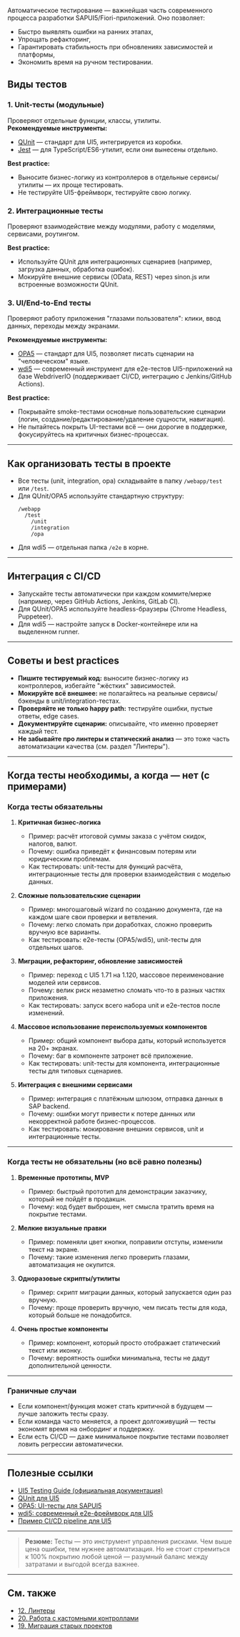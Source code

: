 
Автоматическое тестирование — важнейшая часть современного процесса разработки SAPUI5/Fiori-приложений. Оно позволяет:
- Быстро выявлять ошибки на ранних этапах,
- Упрощать рефакторинг,
- Гарантировать стабильность при обновлениях зависимостей и платформы,
- Экономить время на ручном тестировании.

## Виды тестов

### 1. Unit-тесты (модульные)
Проверяют отдельные функции, классы, утилиты.  
**Рекомендуемые инструменты:**  
- [QUnit](https://sap.github.io/openui5-docs/topics/91f0e03b6f4d1014b6dd926db0e91070.html) — стандарт для UI5, интегрируется из коробки.
- [Jest](https://jestjs.io/) — для TypeScript/ES6-утилит, если они вынесены отдельно.

**Best practice:**  
- Выносите бизнес-логику из контроллеров в отдельные сервисы/утилиты — их проще тестировать.
- Не тестируйте UI5-фреймворк, тестируйте свою логику.

### 2. Интеграционные тесты
Проверяют взаимодействие между модулями, работу с моделями, сервисами, роутингом.

**Best practice:**  
- Используйте QUnit для интеграционных сценариев (например, загрузка данных, обработка ошибок).
- Мокируйте внешние сервисы (OData, REST) через sinon.js или встроенные возможности QUnit.

### 3. UI/End-to-End тесты
Проверяют работу приложения "глазами пользователя": клики, ввод данных, переходы между экранами.

**Рекомендуемые инструменты:**  
- [OPA5](https://sap.github.io/openui5-docs/topics/6a6a2cfaab244c7f9a6c57b2b7c1f9c8.html) — стандарт для UI5, позволяет писать сценарии на "человеческом" языке.
- [wdi5](https://github.com/js-soft/wdi5) — современный инструмент для e2e-тестов UI5-приложений на базе WebdriverIO (поддерживает CI/CD, интеграцию с Jenkins/GitHub Actions).

**Best practice:**  
- Покрывайте smoke-тестами основные пользовательские сценарии (логин, создание/редактирование/удаление сущности, навигация).
- Не пытайтесь покрыть UI-тестами всё — они дорогие в поддержке, фокусируйтесь на критичных бизнес-процессах.

---

## Как организовать тесты в проекте

- Все тесты (unit, integration, opa) складывайте в папку `/webapp/test` или `/test`.
- Для QUnit/OPA5 используйте стандартную структуру:
  ```
  /webapp
    /test
      /unit
      /integration
      /opa
  ```
- Для wdi5 — отдельная папка `/e2e` в корне.

---

## Интеграция с CI/CD

- Запускайте тесты автоматически при каждом коммите/мерже (например, через GitHub Actions, Jenkins, GitLab CI).
- Для QUnit/OPA5 используйте headless-браузеры (Chrome Headless, Puppeteer).
- Для wdi5 — настройте запуск в Docker-контейнере или на выделенном runner.

---

## Советы и best practices

- **Пишите тестируемый код:** выносите бизнес-логику из контроллеров, избегайте "жёстких" зависимостей.
- **Мокируйте всё внешнее:** не полагайтесь на реальные сервисы/бэкенды в unit/integration-тестах.
- **Проверяйте не только happy path:** тестируйте ошибки, пустые ответы, edge cases.
- **Документируйте сценарии:** описывайте, что именно проверяет каждый тест.
- **Не забывайте про линтеры и статический анализ** — это тоже часть автоматизации качества (см. раздел "Линтеры").

---

## Когда тесты необходимы, а когда — нет (с примерами)

### Когда тесты обязательны

1. **Критичная бизнес-логика**
   - Пример: расчёт итоговой суммы заказа с учётом скидок, налогов, валют.
   - Почему: ошибка приведёт к финансовым потерям или юридическим проблемам.
   - Как тестировать: unit-тесты для функций расчёта, интеграционные тесты для проверки взаимодействия с моделью данных.

2. **Сложные пользовательские сценарии**
   - Пример: многошаговый wizard по созданию документа, где на каждом шаге свои проверки и ветвления.
   - Почему: легко сломать при доработках, сложно проверить вручную все варианты.
   - Как тестировать: e2e-тесты (OPA5/wdi5), unit-тесты для отдельных шагов.

3. **Миграции, рефакторинг, обновление зависимостей**
   - Пример: переход с UI5 1.71 на 1.120, массовое переименование моделей или сервисов.
   - Почему: велик риск незаметно сломать что-то в разных частях приложения.
   - Как тестировать: запуск всего набора unit и e2e-тестов после изменений.

4. **Массовое использование переиспользуемых компонентов**
   - Пример: общий компонент выбора даты, который используется на 20+ экранах.
   - Почему: баг в компоненте затронет всё приложение.
   - Как тестировать: unit-тесты для компонента, интеграционные тесты для типовых сценариев.

5. **Интеграция с внешними сервисами**
   - Пример: интеграция с платёжным шлюзом, отправка данных в SAP backend.
   - Почему: ошибки могут привести к потере данных или некорректной работе бизнес-процессов.
   - Как тестировать: мокирование внешних сервисов, unit и интеграционные тесты.

---

### Когда тесты не обязательны (но всё равно полезны)

1. **Временные прототипы, MVP**
   - Пример: быстрый прототип для демонстрации заказчику, который не пойдёт в продакшн.
   - Почему: код будет выброшен, нет смысла тратить время на покрытие тестами.

2. **Мелкие визуальные правки**
   - Пример: поменяли цвет кнопки, поправили отступы, изменили текст на экране.
   - Почему: такие изменения легко проверить глазами, автоматизация не окупится.

3. **Одноразовые скрипты/утилиты**
   - Пример: скрипт миграции данных, который запускается один раз вручную.
   - Почему: проще проверить вручную, чем писать тесты для кода, который больше не понадобится.

4. **Очень простые компоненты**
   - Пример: компонент, который просто отображает статический текст или иконку.
   - Почему: вероятность ошибки минимальна, тесты не дадут дополнительной ценности.

---

### Граничные случаи

- Если компонент/функция может стать критичной в будущем — лучше заложить тесты сразу.
- Если команда часто меняется, а проект долгоживущий — тесты экономят время на онбординг и поддержку.
- Если есть CI/CD — даже минимальное покрытие тестами позволяет ловить регрессии автоматически.

---

## Полезные ссылки

- [UI5 Testing Guide (официальная документация)](https://sap.github.io/openui5-docs/topics/91f0e03b6f4d1014b6dd926db0e91070.html)
- [QUnit для UI5](https://sapui5.hana.ondemand.com/#/topic/91f0e03b6f4d1014b6dd926db0e91070)
- [OPA5: UI-тесты для SAPUI5](https://sapui5.hana.ondemand.com/#/topic/6a6a2cfaab244c7f9a6c57b2b7c1f9c8)
- [wdi5: современный e2e-фреймворк для UI5](https://github.com/js-soft/wdi5)
- [Пример CI/CD pipeline для UI5](https://github.com/SAP/ui5-uiveri5/blob/main/docs/ci.md)

---

> **Резюме:**
> Тесты — это инструмент управления рисками. Чем выше цена ошибки, тем нужнее автоматизация. Но не стоит стремиться к 100% покрытию любой ценой — разумный баланс между затратами и выгодой всегда важнее.

---

## См. также
- [12. Линтеры](12.%20Линтеры.md)
- [20. Работа с кастомными контроллами](20.%20Работа%20с%20кастомными%20контроллами.md)
- [19. Миграция старых проектов](19.%20Миграция%20старых%20проектов.md)

